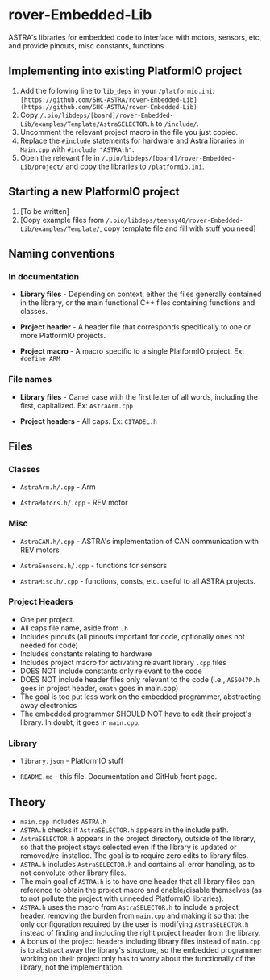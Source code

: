 # rover-Embedded-Lib

ASTRA's libraries for embedded code to interface with motors, sensors, etc, and provide pinouts, misc
constants, functions

## Implementing into existing PlatformIO project

 1. Add the following line to `lib_deps` in your `/platformio.ini`:
 `[https://github.com/SHC-ASTRA/rover-Embedded-Lib](https://github.com/SHC-ASTRA/rover-Embedded-Lib)`
 2. Copy `/.pio/libdeps/[board]/rover-Embedded-Lib/examples/Template/AstraSELECTOR.h` to `/include/`.
 3. Uncomment the relevant project macro in the file you just copied.
 4. Replace the `#include` statements for hardware and Astra libraries in `Main.cpp` with `#include "ASTRA.h"`.
 5. Open the relevant file in `/.pio/libdeps/[board]/rover-Embedded-Lib/project/` and copy the libraries to `/platformio.ini`.

## Starting a new PlatformIO project

 1. [To be written]
 2. [Copy example files from `/.pio/libdeps/teensy40/rover-Embedded-Lib/examples/Template/`, copy template file and fill with stuff you need]

## Naming conventions

### In documentation

- **Library files** - Depending on context, either the files generally contained in the library,
or the main functional C++ files containing functions and classes.

- **Project header** - A header file that corresponds specifically to one or more PlatformIO projects.

- **Project macro** - A macro specific to a single PlatformIO project. Ex: `#define ARM`

### File names

- **Library files** - Camel case with the first letter of all words, including the first, capitalized. Ex: `AstraArm.cpp`

- **Project headers** - All caps. Ex: `CITADEL.h`

## Files

### Classes

- `AstraArm.h/.cpp` - Arm

- `AstraMotors.h/.cpp` - REV motor

### Misc

- `AstraCAN.h/.cpp` - ASTRA's implementation of CAN communication with REV motors

- `AstraSensors.h/.cpp` - functions for sensors

- `AstraMisc.h/.cpp` - functions, consts, etc. useful to all ASTRA projects.

### Project Headers

- One per project.
- All caps file name, aside from `.h`
- Includes pinouts (all pinouts important for code, optionally ones not needed for code)
- Includes constants relating to hardware
- Includes project macro for activating relavant library `.cpp` files
- DOES NOT include constants only relevant to the code
- DOES NOT include header files only relevant to the code (i.e., `AS5047P.h` goes in project header, `cmath` goes in main.cpp)
- The goal is too put less work on the embedded programmer, abstracting away electronics
- The embedded programmer SHOULD NOT have to edit their project's library. In doubt, it goes in `main.cpp`.

### Library

- `library.json` - PlatformIO stuff

- `README.md` - this file. Documentation and GitHub front page.

## Theory

- `main.cpp` includes `ASTRA.h`
- `ASTRA.h` checks if `AstraSELECTOR.h` appears in the include path.
- `AstraSELECTOR.h` appears in the project directory, outside of the library, so that the project stays selected
even if the library is updated or removed/re-installed. The goal is to require zero edits to library files.
- `ASTRA.h` includes `AstraSELECTOR.h` and contains all error handling, as to not convolute other library files.
- The main goal of `ASTRA.h` is to have one header that all library files can reference to obtain the project macro
and enable/disable themselves (as to not pollute the project with unneeded PlatformIO libraries).
- `ASTRA.h` uses the macro from `AstraSELECTOR.h` to include a project header, removing the burden from `main.cpp`
and making it so that the only configuration required by the user is modifying `AstraSELECTOR.h` instead of finding
and including the right project header from the library.
- A bonus of the project headers including library files instead of `main.cpp` is to abstract away the library's
structure, so the embedded programmer working on their project only has to worry about the functionally of the library,
not the implementation.
